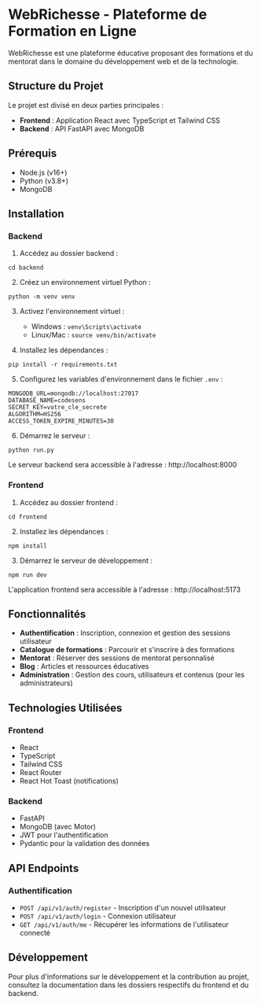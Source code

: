 # WebRichesse - Plateforme de Formation en Ligne

WebRichesse est une plateforme éducative proposant des formations et du mentorat dans le domaine du développement web et de la technologie.

## Structure du Projet

Le projet est divisé en deux parties principales :

- **Frontend** : Application React avec TypeScript et Tailwind CSS
- **Backend** : API FastAPI avec MongoDB

## Prérequis

- Node.js (v16+)
- Python (v3.8+)
- MongoDB

## Installation

### Backend

1. Accédez au dossier backend :
```
cd backend
```

2. Créez un environnement virtuel Python :
```
python -m venv venv
```

3. Activez l'environnement virtuel :
   - Windows : `venv\Scripts\activate`
   - Linux/Mac : `source venv/bin/activate`

4. Installez les dépendances :
```
pip install -r requirements.txt
```

5. Configurez les variables d'environnement dans le fichier `.env` :
```
MONGODB_URL=mongodb://localhost:27017
DATABASE_NAME=codesens
SECRET_KEY=votre_cle_secrete
ALGORITHM=HS256
ACCESS_TOKEN_EXPIRE_MINUTES=30
```

6. Démarrez le serveur :
```
python run.py
```

Le serveur backend sera accessible à l'adresse : http://localhost:8000

### Frontend

1. Accédez au dossier frontend :
```
cd frontend
```

2. Installez les dépendances :
```
npm install
```

3. Démarrez le serveur de développement :
```
npm run dev
```

L'application frontend sera accessible à l'adresse : http://localhost:5173

## Fonctionnalités

- **Authentification** : Inscription, connexion et gestion des sessions utilisateur
- **Catalogue de formations** : Parcourir et s'inscrire à des formations
- **Mentorat** : Réserver des sessions de mentorat personnalisé
- **Blog** : Articles et ressources éducatives
- **Administration** : Gestion des cours, utilisateurs et contenus (pour les administrateurs)

## Technologies Utilisées

### Frontend
- React
- TypeScript
- Tailwind CSS
- React Router
- React Hot Toast (notifications)

### Backend
- FastAPI
- MongoDB (avec Motor)
- JWT pour l'authentification
- Pydantic pour la validation des données

## API Endpoints

### Authentification
- `POST /api/v1/auth/register` - Inscription d'un nouvel utilisateur
- `POST /api/v1/auth/login` - Connexion utilisateur
- `GET /api/v1/auth/me` - Récupérer les informations de l'utilisateur connecté

## Développement

Pour plus d'informations sur le développement et la contribution au projet, consultez la documentation dans les dossiers respectifs du frontend et du backend.
